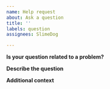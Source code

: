 ```yaml
---
name: Help request
about: Ask a question
title: ''
labels: question
assignees: SlimeDog

---
```


**Is your question related to a problem?**
<!-- A clear and concise description of the problem. Add text after this comment. -->


**Describe the question**
<!-- A clear and concise statement of the question. Add text after this comment. -->


**Additional context**
